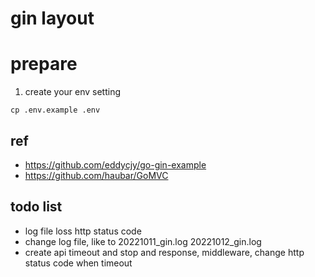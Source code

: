 # gin layout

# prepare
1. create your env setting
```
cp .env.example .env
```
## ref
- https://github.com/eddycjy/go-gin-example
- https://github.com/haubar/GoMVC

## todo list
- log file loss http status code
- change log file, like to 20221011_gin.log 20221012_gin.log
- create api timeout and stop and response, middleware, change http status code when timeout 